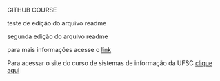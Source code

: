 GITHUB COURSE

teste de edição do arquivo readme

segunda edição do arquivo readme

para mais informações acesse o [link](http://www.google.com)


Para acessar o site do curso de sistemas de informação da UFSC [clique aqui](http://sin.inf.ufsc.br/)
